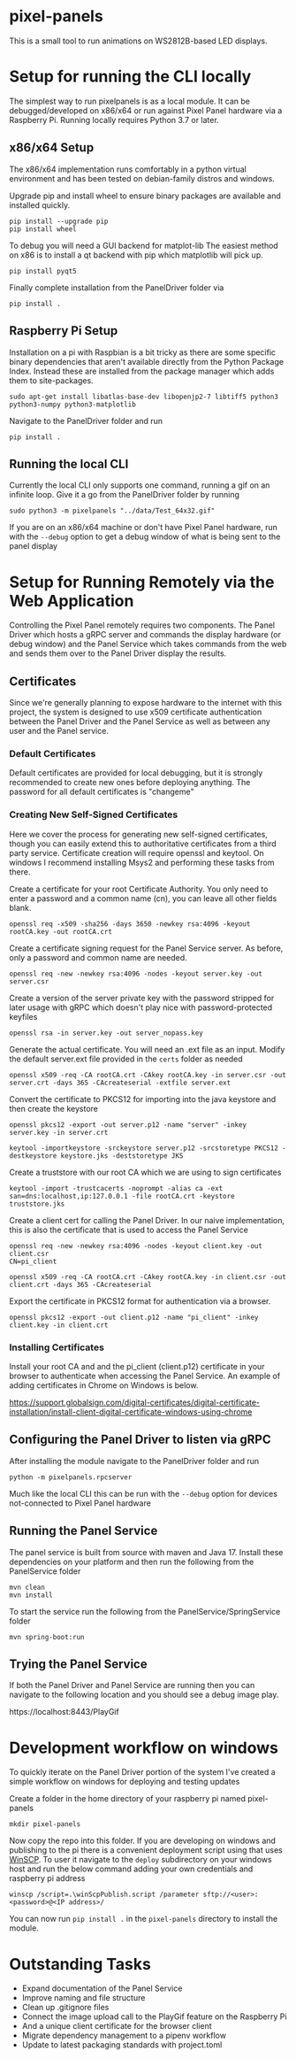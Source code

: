 # pixel-panels

This is a small tool to run animations on WS2812B-based LED displays.

# Setup for running the CLI locally

The simplest way to run pixelpanels is as a local module. It can be debugged/developed on x86/x64 or run against Pixel Panel hardware via a Raspberry Pi. Running locally requires Python 3.7 or later.

## x86/x64 Setup

The x86/x64 implementation runs comfortably in a python virtual environment and has been tested on debian-family distros and windows.

Upgrade pip and install wheel to ensure binary packages are available and installed quickly.

	pip install --upgrade pip
	pip install wheel

To debug you will need a GUI backend for matplot-lib The easiest method on x86 is to install a qt backend with pip which matplotlib will pick up.

	pip install pyqt5

Finally complete installation from the PanelDriver folder via

	pip install .

## Raspberry Pi Setup

Installation on a pi with Raspbian is a bit tricky as there are some specific binary dependencies that aren't available directly from the Python Package Index. Instead these are installed from the package manager which adds them to site-packages.

    sudo apt-get install libatlas-base-dev libopenjp2-7 libtiff5 python3 python3-numpy python3-matplotlib

Navigate to the PanelDriver folder and run

	pip install .

## Running the local CLI

Currently the local CLI only supports one command, running a gif on an infinite loop. Give it a go from the PanelDriver folder by running

    sudo python3 -m pixelpanels "../data/Test_64x32.gif"

 If you are on an x86/x64 machine or don't have Pixel Panel hardware, run with the `--debug` option to get a debug window of what is being sent to the panel display

# Setup for Running Remotely via the Web Application

Controlling the Pixel Panel remotely requires two components. The Panel Driver which hosts a gRPC server and commands the display hardware (or debug window) and the Panel Service which takes commands from the web and sends them over to the Panel Driver display the results.

## Certificates

Since we're generally planning to expose hardware to the internet with this project, the system is designed to use x509 certificate authentication between the Panel Driver and the Panel Service as well as between any user and the Panel service.

### Default Certificates

Default certificates are provided for local debugging, but it is strongly recommended to create new ones before deploying anything. The password for all default certificates is "changeme"

### Creating New Self-Signed Certificates

Here we cover the process for generating new self-signed certificates, though you can easily extend this to authoritative certificates from a third party service. Certificate creation will require openssl and keytool. On windows I recommend installing Msys2 and performing these tasks from there.

Create a certificate for your root Certificate Authority. You only need to enter a password and a common name (cn), you can leave all other fields blank.

	openssl req -x509 -sha256 -days 3650 -newkey rsa:4096 -keyout rootCA.key -out rootCA.crt

Create a certificate signing request for the Panel Service server. As before, only a password and common name are needed.

	openssl req -new -newkey rsa:4096 -nodes -keyout server.key -out server.csr

Create a version of the server private key with the password stripped for later usage with gRPC which doesn't play nice with password-protected keyfiles

	openssl rsa -in server.key -out server_nopass.key

Generate the actual certificate. You will need an .ext file as an input. Modify the default server.ext file provided in the `certs` folder as needed

	openssl x509 -req -CA rootCA.crt -CAkey rootCA.key -in server.csr -out server.crt -days 365 -CAcreateserial -extfile server.ext

Convert the certificate to PKCS12 for importing into the java keystore and then create the keystore

	openssl pkcs12 -export -out server.p12 -name "server" -inkey server.key -in server.crt

	keytool -importkeystore -srckeystore server.p12 -srcstoretype PKCS12 -destkeystore keystore.jks -deststoretype JKS

Create a truststore with our root CA which we are using to sign certificates

	keytool -import -trustcacerts -noprompt -alias ca -ext san=dns:localhost,ip:127.0.0.1 -file rootCA.crt -keystore truststore.jks

Create a client cert for calling the Panel Driver. In our naive implementation, this is also the certificate that is used to access the Panel Service

	openssl req -new -newkey rsa:4096 -nodes -keyout client.key -out client.csr
	CN=pi_client

	openssl x509 -req -CA rootCA.crt -CAkey rootCA.key -in client.csr -out client.crt -days 365 -CAcreateserial

Export the certificate in PKCS12 format for authentication via a browser.

	openssl pkcs12 -export -out client.p12 -name "pi_client" -inkey client.key -in client.crt

### Installing Certificates

Install your root CA and and the pi_client (client.p12) certificate in your browser to authenticate when accessing the Panel Service. An example of adding certificates in Chrome on Windows is below.

https://support.globalsign.com/digital-certificates/digital-certificate-installation/install-client-digital-certificate-windows-using-chrome

## Configuring the Panel Driver to listen via gRPC

After installing the module navigate to the PanelDriver folder and run

	python -m pixelpanels.rpcserver

Much like the local CLI this can be run with the `--debug` option for devices not-connected to Pixel Panel hardware

## Running the Panel Service

The panel service is built from source with maven and Java 17. Install these dependencies on your platform and then run the following from the PanelService folder

	mvn clean
	mvn install

To start the service run the following from the PanelService/SpringService folder

	mvn spring-boot:run

## Trying the Panel Service

If both the Panel Driver and Panel Service are running then you can navigate to the following location and you should see a debug image play.

https://localhost:8443/PlayGif

# Development workflow on windows

To quickly iterate on the Panel Driver portion of the system I've created a simple workflow on windows for deploying and testing updates

Create a folder in the home directory of your raspberry pi named pixel-panels

	mkdir pixel-panels

Now copy the repo into this folder. If you are developing on windows and publishing to the pi there is a convenient deployment script using that uses [WinSCP](https://winscp.net/). To user it navigate to the `deploy` subdirectory on your windows host and run the below command adding your own credentials and raspberry pi address

    winscp /script=.\winScpPublish.script /parameter sftp://<user>:<password>@<IP address>/

You can now run `pip install .` in the `pixel-panels` directory to install the module.

# Outstanding Tasks

* Expand documentation of the Panel Service
* Improve naming and file structure
* Clean up .gitignore files
* Connect the image upload call to the PlayGif feature on the Raspberry Pi
* And a unique client certificate for the browser client
* Migrate dependency management to a pipenv workflow
* Update to latest packaging standards with project.toml
